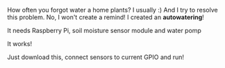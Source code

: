 How often you forgot water a home plants? I usually :) 
And I try to resolve this problem. No, I won't create a remind! I created an <b>autowatering</b>!

It needs Raspberry Pi, soil moisture sensor module and water pomp

It works!

Just download this, connect sensors to current GPIO and run!
